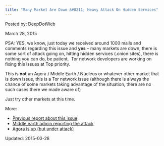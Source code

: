 ```yaml
---
title: "Many Market Are Down &#8211; Heavy Attack On Hidden Services"
---
```


Posted by: DeepDotWeb 

<span>March 28, 2015</span>





<p>PSA: YES, we know, just today we received around 1000 mails and comments regarding this issue and <strong>yes</strong> &#8211; many markets are down, there is some sort of attack going on, hitting hidden services (.onion sites), there is nothing you can do, be patient,  Tor network developers are working on fixing this issues at Top priority.</p>
<p>This is <strong>not</strong> an Agora / Middle Earth / Nucleus or whatever other market that is down issue, this is a Tor network issue (although there is always the chance of some markets taking advantage of the situation, there are no such cases there we made aware of)</p>
<p>Just try other markets at this time.</p>
<p>More:</p>
<ul>
<li><a href="/2015/03/26/ddos-attack-to-tor-hidden-services-all-versions-vulnerable/">Previous report about this issue</a></li>
<li><a href="/2015/03/27/middle-earth-market-admin-updates/">Middle earth admin reporting the attack</a></li>
<li><a href="/2015/03/25/agora-update-its-up-again/">Agora is up (but under attack)</a></li>
</ul>



Updated: 2015-03-28

